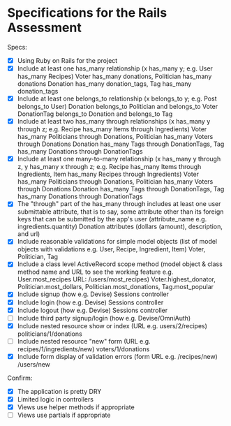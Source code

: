 # Specifications for the Rails Assessment

Specs:
- [x] Using Ruby on Rails for the project
- [x] Include at least one has_many relationship (x has_many y; e.g. User has_many Recipes)
      Voter has_many donations, Politician has_many donations
      Donation has_many donation_tags, Tag has_many donation_tags
- [x] Include at least one belongs_to relationship (x belongs_to y; e.g. Post belongs_to User)
      Donation belongs_to Politician and belongs_to Voter
      DonationTag belongs_to Donation and belongs_to Tag
- [x] Include at least two has_many through relationships (x has_many y through z; e.g. Recipe has_many Items through Ingredients)
      Voter has_many Politicians through Donations, Politician has_many Voters through Donations
      Donation has_many Tags through DonationTags, Tag has_many Donations through DonationTags
- [x] Include at least one many-to-many relationship (x has_many y through z, y has_many x through z; e.g. Recipe has_many Items through Ingredients, Item has_many Recipes through Ingredients)
      Voter has_many Politicians through Donations, Politician has_many Voters through Donations
      Donation has_many Tags through DonationTags, Tag has_many Donations through DonationTags
- [x] The "through" part of the has_many through includes at least one user submittable attribute, that is to say, some attribute other than its foreign keys that can be submitted by the app's user (attribute_name e.g. ingredients.quantity)
      Donation attributes (dollars (amount), description, and url)
- [x] Include reasonable validations for simple model objects (list of model objects with validations e.g. User, Recipe, Ingredient, Item)
  Voter, Politician, Tag
- [x] Include a class level ActiveRecord scope method (model object & class method name and URL to see the working feature e.g. User.most_recipes URL: /users/most_recipes)
      Voter.highest_donator, Politician.most_dollars, Politician.most_donations, Tag.most_popular
- [x] Include signup (how e.g. Devise)
      Sessions controller
- [x] Include login (how e.g. Devise)
      Sessions controller
- [x] Include logout (how e.g. Devise)
      Sessions controller
- [ ] Include third party signup/login (how e.g. Devise/OmniAuth)
- [x] Include nested resource show or index (URL e.g. users/2/recipes)
      politicians/1/donations
- [ ] Include nested resource "new" form (URL e.g. recipes/1/ingredients/new)
      voters/1/donations
- [x] Include form display of validation errors (form URL e.g. /recipes/new)
      /users/new

Confirm:
- [x] The application is pretty DRY
- [x] Limited logic in controllers
- [x] Views use helper methods if appropriate
- [ ] Views use partials if appropriate
